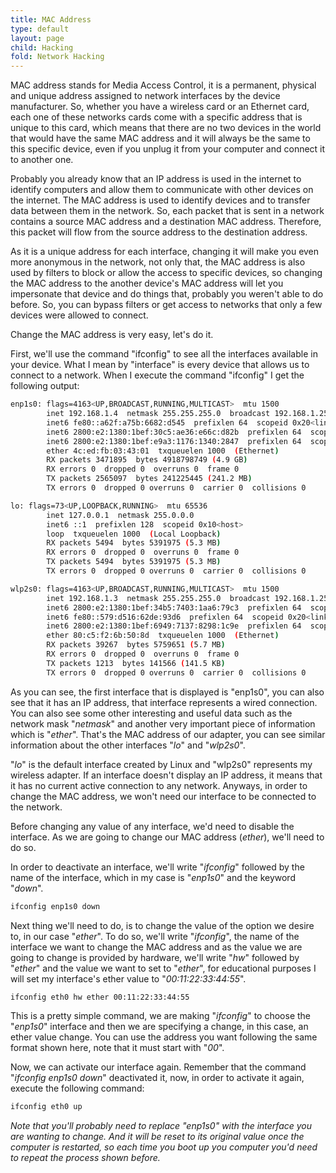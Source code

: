 ```yaml
---
title: MAC Address
type: default
layout: page
child: Hacking
fold: Network Hacking
---
```


MAC address stands for Media Access Control, it is a permanent, physical and
unique address assigned to network interfaces by the device manufacturer. So,
whether you have a wireless card or an Ethernet card, each one of these networks
cards come with a specific address that is unique to this card, which means that
there are no two devices in the world that would have the same MAC address and
it will always be the same to this specific device, even if you unplug it from
your computer and connect it to another one.

Probably you already know that an IP address is used in the internet to identify
computers and allow them to communicate with other devices on the internet. The
MAC address is used to identify devices and to transfer data between them in the
network. So, each packet that is sent in a network contains a source MAC address
and a destination MAC address. Therefore, this packet will flow from the source
address to the destination address.

As it is a unique address for each interface, changing it will make you even
more anonymous in the network, not only that, the MAC address is also used by
filters to block or allow the access to specific devices, so changing the MAC
address to the another device's MAC address will let you impersonate that device
and do things that, probably you weren't able to do before. So, you can bypass
filters or get access to networks that only a few devices were allowed to
connect.

Change the MAC address is very easy, let's do it.

First, we'll use the command "ifconfig" to see all the interfaces available in
your device. What I mean by "interface" is every device that allows us to
connect to a network. When I execute the command "ifconfig" I get the following
output:

```bash
enp1s0: flags=4163<UP,BROADCAST,RUNNING,MULTICAST>  mtu 1500
        inet 192.168.1.4  netmask 255.255.255.0  broadcast 192.168.1.255
        inet6 fe80::a62f:a75b:6682:d545  prefixlen 64  scopeid 0x20<link>
        inet6 2800:e2:1380:1bef:30c5:ae36:e66c:d82b  prefixlen 64  scopeid 0x0<global>
        inet6 2800:e2:1380:1bef:e9a3:1176:1340:2847  prefixlen 64  scopeid 0x0<global>
        ether 4c:ed:fb:03:43:01  txqueuelen 1000  (Ethernet)
        RX packets 3471895  bytes 4918798749 (4.9 GB)
        RX errors 0  dropped 0  overruns 0  frame 0
        TX packets 2565097  bytes 241225445 (241.2 MB)
        TX errors 0  dropped 0 overruns 0  carrier 0  collisions 0

lo: flags=73<UP,LOOPBACK,RUNNING>  mtu 65536
        inet 127.0.0.1  netmask 255.0.0.0
        inet6 ::1  prefixlen 128  scopeid 0x10<host>
        loop  txqueuelen 1000  (Local Loopback)
        RX packets 5494  bytes 5391975 (5.3 MB)
        RX errors 0  dropped 0  overruns 0  frame 0
        TX packets 5494  bytes 5391975 (5.3 MB)
        TX errors 0  dropped 0 overruns 0  carrier 0  collisions 0

wlp2s0: flags=4163<UP,BROADCAST,RUNNING,MULTICAST>  mtu 1500
        inet 192.168.1.3  netmask 255.255.255.0  broadcast 192.168.1.255
        inet6 2800:e2:1380:1bef:34b5:7403:1aa6:79c3  prefixlen 64  scopeid 0x0<global>
        inet6 fe80::579:d516:62de:93d6  prefixlen 64  scopeid 0x20<link>
        inet6 2800:e2:1380:1bef:6949:7137:8298:1c9e  prefixlen 64  scopeid 0x0<global>
        ether 80:c5:f2:6b:50:8d  txqueuelen 1000  (Ethernet)
        RX packets 39267  bytes 5759651 (5.7 MB)
        RX errors 0  dropped 0  overruns 0  frame 0
        TX packets 1213  bytes 141566 (141.5 KB)
        TX errors 0  dropped 0 overruns 0  carrier 0  collisions 0
```

As you can see, the first interface that is displayed is "enp1s0", you can also
see that it has an IP address, that interface represents a wired connection. You
can also see some other interesting and useful data such as the network mask
"_netmask_" and another very important piece of information which is "_ether_".
That's the MAC address of our adapter, you can see similar information about the
other interfaces "_lo_" and "_wlp2s0_". 

"_lo_" is the default interface created by Linux and "wlp2s0" represents my
wireless adapter. If an interface doesn't display an IP address, it means that
it has no current active connection to any network. Anyways, in order to change
the MAC address, we won't need our interface to be connected to the network.

Before changing any value of any interface, we'd need to disable the interface.
As we are going to change our MAC address (_ether_), we'll need to do so.

In order to deactivate an interface, we'll write "_ifconfig_" followed by the
name of the interface, which in my case is "_enp1s0_" and the keyword "_down_".

```bash
ifconfig enp1s0 down
```

Next thing we'll need to do, is to change the value of the option we desire to,
in our case "_ether_". To do so, we'll write "_ifconfig_", the name of the
interface we want to change the MAC address and as the value we are going to
change is provided by hardware, we'll write "_hw_" followed by "_ether_" and the
value we want to set to "_ether_", for educational purposes I will set my
interface's ether value to "_00:11:22:33:44:55_".

```bash
ifconfig eth0 hw ether 00:11:22:33:44:55
```

This is a pretty simple command, we are making "_ifconfig_" to choose the
"_enp1s0_" interface and then we are specifying a change, in this case, an ether
value change. You can use the address you want following the same format shown
here, note that it must start with "_00_".

Now, we can activate our interface again. Remember that the command "_ifconfig
enp1s0 down_" deactivated it, now, in order to activate it again, execute the
following command:

```bash
ifconfig eth0 up
```

_Note that you'll probably need to replace "enp1s0" with the interface you are
wanting to change. And it will be reset to its original value once the computer
is restarted, so each time you boot up you computer you'd need to repeat the
process shown before._

